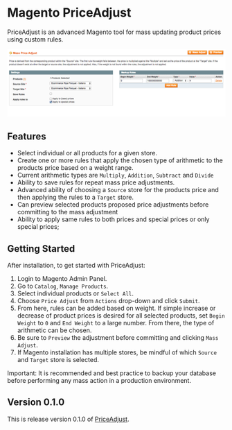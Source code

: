 # Magento PriceAdjust
 
PriceAdjust is an advanced Magento tool for mass updating product prices using custom rules.

![PriceAdjust Screenshot](screenshot.png)

## Features

- Select individual or all products for a given store.
- Create one or more rules that apply the chosen type of arithmetic to the products price based on a weight range.
- Current arithmetic types are `Multiply`, `Addition`, `Subtract` and `Divide`
- Ability to save rules for repeat mass price adjustments.
- Advanced ability of choosing a `Source` store for the products price and then applying the rules to a `Target` store.
- Can preview selected products proposed price adjustments before committing to the mass adjustment
- Ability to apply same rules to both prices and special prices or only special prices;

## Getting Started

After installation, to get started with PriceAdjust:

1. Login to Magento Admin Panel.
2. Go to `Catalog`, `Manage Products`.
3. Select individual products or `Select All`.
4. Choose `Price Adjust` from `Actions` drop-down and click `Submit`.
5. From here, rules can be added based on weight. If simple increase or decrease of product prices is desired for all selected products, set `Begin Weight` to `0` and `End Weight` to a large number. From there, the type of arithmetic can be chosen. 
6. Be sure to `Preview` the adjustment before committing and clicking `Mass Adjust`.
7. If Magento installation has multiple stores, be mindful of which `Source` and `Target` store is selected.

Important: It is recommended and best practice to backup your database before performing any mass action in a production environment. 

## Version 0.1.0

This is release version 0.1.0 of [PriceAdjust](https://github.com/morgan/magento-priceadjust).
